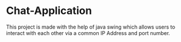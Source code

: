 # Chat-Application
This project is made with the help of java swing which allows users to interact with each other via a common IP Address and port number.
